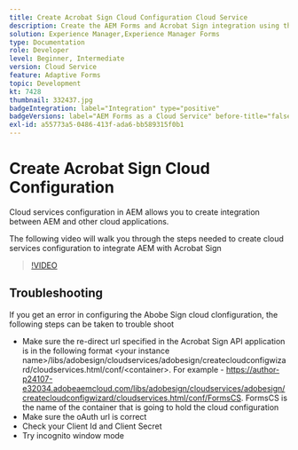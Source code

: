 ```yaml
---
title: Create Acrobat Sign Cloud Configuration Cloud Service
description: Create the AEM Forms and Acrobat Sign integration using the cloud services configuration.
solution: Experience Manager,Experience Manager Forms
type: Documentation
role: Developer
level: Beginner, Intermediate
version: Cloud Service
feature: Adaptive Forms
topic: Development
kt: 7428
thumbnail: 332437.jpg
badgeIntegration: label="Integration" type="positive"
badgeVersions: label="AEM Forms as a Cloud Service" before-title="false"
exl-id: a55773a5-0486-413f-ada6-bb589315f0b1
---
```

# Create Acrobat Sign Cloud Configuration

Cloud services configuration in AEM allows you to create integration between AEM and other cloud applications.

The following video will walk you through the steps needed to create cloud services configuration to integrate AEM with Acrobat Sign

>[!VIDEO](https://video.tv.adobe.com/v/332437?quality=12&learn=on)

## Troubleshooting

If you get an error in configuring the Abobe Sign cloud clonfiguration, the following steps can be taken to trouble shoot
* Make sure the re-direct url specified in the Acrobat Sign API application is in the following format
 &lt;your instance name&gt;/libs/adobesign/cloudservices/adobesign/createcloudconfigwizard/cloudservices.html/conf/&lt;container&gt;.
For example - https://author-p24107-e32034.adobeaemcloud.com/libs/adobesign/cloudservices/adobesign/createcloudconfigwizard/cloudservices.html/conf/FormsCS. FormsCS is the name of the container that is going to hold the cloud configuration
* Make sure the oAuth url is correct
* Check your Client Id and Client Secret
* Try incognito window mode

